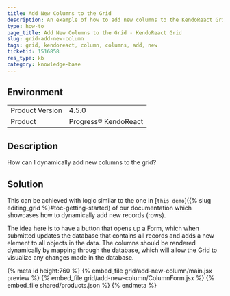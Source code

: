 ```yaml
---
title: Add New Columns to the Grid
description: An example of how to add new columns to the KendoReact Grid.
type: how-to
page_title: Add New Columns to the Grid - KendoReact Grid
slug: grid-add-new-column
tags: grid, kendoreact, column, columns, add, new
ticketid: 1516858
res_type: kb
category: knowledge-base
---
```


## Environment

<table>
    <tbody>
	    <tr>
	    	<td>Product Version</td>
	    	<td>4.5.0</td>
	    </tr>
	    <tr>
	    	<td>Product</td>
	    	<td>Progress® KendoReact</td>
	    </tr>
    </tbody>
</table>


## Description

How can I dynamically add new columns to the grid?

## Solution

This can be achieved with logic similar to the one in [`this demo`]({% slug editing_grid %}#toc-getting-started) of our documentation which showcases how to dynamically add new records (rows).

The idea here is to have a button that opens up a Form, which when submitted updates the database that contains all records and adds a new element to all objects in the data. The columns should be rendered dynamically by mapping through the database, which will allow the Grid to visualize any changes made in the database.


{% meta id height:760 %}
{% embed_file grid/add-new-column/main.jsx preview %}
{% embed_file grid/add-new-column/ColumnForm.jsx %}
{% embed_file shared/products.json %}
{% endmeta %}
